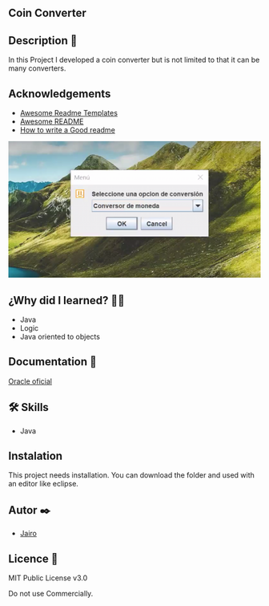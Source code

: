 ## Coin Converter

## Description 📑

In this Project I developed a coin converter but is not limited to that it can be many converters.

## Acknowledgements

 - [Awesome Readme Templates](https://awesomeopensource.com/project/elangosundar/awesome-README-templates)
 - [Awesome README](https://github.com/matiassingers/awesome-readme)
 - [How to write a Good readme](https://bulldogjob.com/news/449-how-to-write-a-good-readme-for-your-github-project)
 
 ![background](https://raw.githubusercontent.com/chrono234/Conversor-de-moneda-en-java/main/src/cr/com/alura/Conversor%20de%20monedas.png)
 
## ¿Why did I learned? 🙇🏻 

* Java
* Logic
* Java oriented to objects

## Documentation 📑

[Oracle oficial](https://docs.oracle.com/javase/7/docs/api/javax/swing/JOptionPane.html)

## 🛠 Skills
* Java

## Instalation

This project needs installation. You can download the folder and used with an editor like eclipse.

## Autor ✒️

- [Jairo](https://github.com/chrono234)

## Licence 📄
MIT Public License v3.0

Do not use Commercially.



